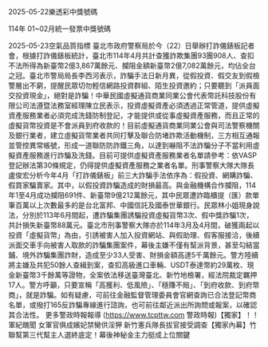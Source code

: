 
2025-05-22樂透彩中獎號碼

                                
114年 01~02月統一發票中獎號碼
                             
2025-05-23空氣品質指標
                              臺北市政府警察局於今（22）日舉辦打詐儀錶板記者會，根據打詐儀錶板統計，臺北市114年4月共計查獲詐欺集團93團908人、查扣不法所得為新臺幣2億3,867萬餘元、攔阻金額新臺幣2億7,082萬餘元，均佔全台之冠。臺北市警局局長李西河表示，詐騙手法日新月異，從假投資、假交友到假檢警層出不窮，提醒民眾切勿輕信網路投資群組、陌生投資邀約；只要聽到「派員面交投資現金」，絕對是詐騙！中華民國虛擬通貨商業同業公會代表幣託科技股份有限公司法遵暨法務室經理陳立民表示，投資虛擬資產必須透過正常管道，提供虛擬資產服務業者必須完成洗錢防制登記，才能提供或從事虛擬資產服務，而且正常的虛擬貨幣投資是不會派員到府收款的！目前虛擬通貨商業同業公會與司法警察機關及銀行業者，建立虛擬貨幣業者共同打擊及聯合防堵詐欺活動機制，三方相互通報並管控異常帳號，形成一道聯防防詐鐵三角，以達到嚇阻不法詐騙分子不當利用虛擬資產服務進行詐騙及洗錢。目前可提供虛擬資產服務業者名單請參考：依VASP登記辦法第30條規定，仍得提供虛擬資產服務之業者名單。刑事警察大隊大隊長盧俊宏分析今年4月「打詐儀錶板」前三大詐騙手法依序為：假投資、網購詐騙、假買家騙賣家。其中，以假投資詐騙造成的財損最高。與金融機構合作攔阻，114年1至4月成功攔阻691件、新臺幣9億212萬餘元，其中民眾遭詐臨櫃提（匯）款單筆百萬以上次數最多的是台北富邦、中國信託及國泰世華銀行。民眾林小姐現身說法，分別於113年6月間起，遭詐騙集團誘騙投資虛擬貨幣3次、假中獎詐騙1次，共計損失新臺幣88萬元。臺北市刑事警察大隊亦於114年3月及4月間，破獲兩起以投資「虛擬貨幣」為由，引誘被害人加入投資網站、與假助理、假客服接洽，後續派面交車手向被害人取款的詐騙集團案件，幕後主嫌不僅有幫派背景，甚至勾結當鋪、境外詐騙集團詐財，造成至少33人受害、財損金額高達5千萬餘元。警方陸續將主嫌及共犯50餘人查緝到案，查扣高級進口車輛、USDT泰達幣約29萬枚、現金新臺幣3千餘萬等證物，全案依法移送臺灣臺北、新竹地檢署，經法院裁定羈押17人。警方呼籲，只要宣稱「高獲利、低風險」、「穩賺不賠」、「到府收款、到府幣商」，就是詐騙。如有疑慮，可前往金融監督管理委員會官網查詢已合法登記幣商名單，或撥打165反詐騙專線進行諮詢，也可前往鄰近派出所詢問或報案，以確認其合法性。 更多警政時報報導 (https://www.tcpttw.com 警政時報)【獨家】！！軍紀醜聞 女軍官俱成嬪妃禁臠供淫狎 新竹憲兵隊長拔官接受調查【獨家內幕】竹聯幫第三代幫主人選終底定！幕後神秘金主力挺成上位關鍵